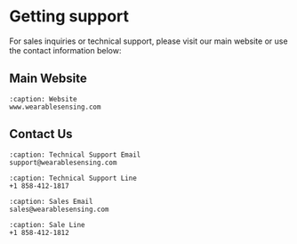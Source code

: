# Getting support

For sales inquiries or technical support, please visit our main website or use the contact information below:


## Main Website

```{code-block} text
:caption: Website
www.wearablesensing.com
```

## Contact Us

```{code-block} text
:caption: Technical Support Email
support@wearablesensing.com
```

```{code-block} text
:caption: Technical Support Line
+1 858-412-1817
```

```{code-block} text
:caption: Sales Email
sales@wearablesensing.com
```

```{code-block} text
:caption: Sale Line
+1 858-412-1812
```
